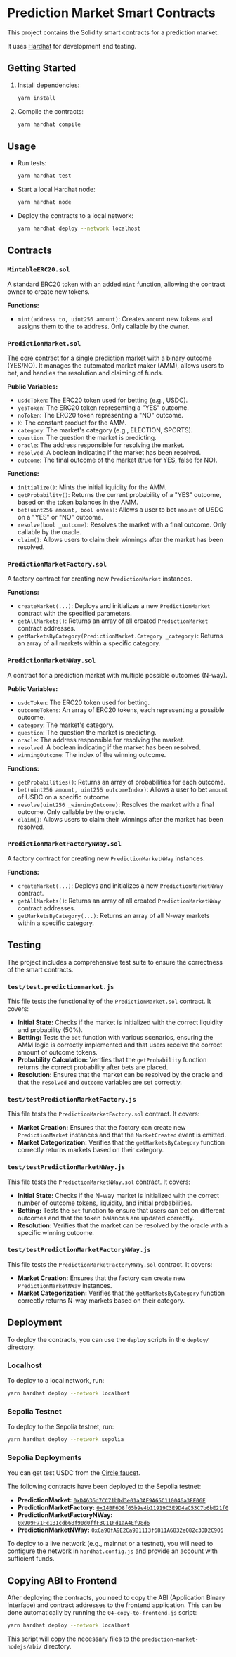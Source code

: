 # Prediction Market Smart Contracts

This project contains the Solidity smart contracts for a prediction market.

It uses [Hardhat](https://hardhat.org/) for development and testing.

## Getting Started

1.  Install dependencies:
    ```bash
    yarn install
    ```

2.  Compile the contracts:
    ```bash
    yarn hardhat compile
    ```

## Usage

*   Run tests:
    ```bash
    yarn hardhat test
    ```

*   Start a local Hardhat node:
    ```bash
    yarn hardhat node
    ```

*   Deploy the contracts to a local network:
    ```bash
    yarn hardhat deploy --network localhost
    ```

## Contracts

### `MintableERC20.sol`

A standard ERC20 token with an added `mint` function, allowing the contract owner to create new tokens.

**Functions:**
- `mint(address to, uint256 amount)`: Creates `amount` new tokens and assigns them to the `to` address. Only callable by the owner.

### `PredictionMarket.sol`

The core contract for a single prediction market with a binary outcome (YES/NO). It manages the automated market maker (AMM), allows users to bet, and handles the resolution and claiming of funds.

**Public Variables:**
- `usdcToken`: The ERC20 token used for betting (e.g., USDC).
- `yesToken`: The ERC20 token representing a "YES" outcome.
- `noToken`: The ERC20 token representing a "NO" outcome.
- `K`: The constant product for the AMM.
- `category`: The market's category (e.g., ELECTION, SPORTS).
- `question`: The question the market is predicting.
- `oracle`: The address responsible for resolving the market.
- `resolved`: A boolean indicating if the market has been resolved.
- `outcome`: The final outcome of the market (true for YES, false for NO).

**Functions:**
- `initialize()`: Mints the initial liquidity for the AMM.
- `getProbability()`: Returns the current probability of a "YES" outcome, based on the token balances in the AMM.
- `bet(uint256 amount, bool onYes)`: Allows a user to bet `amount` of USDC on a "YES" or "NO" outcome.
- `resolve(bool _outcome)`: Resolves the market with a final outcome. Only callable by the oracle.
- `claim()`: Allows users to claim their winnings after the market has been resolved.

### `PredictionMarketFactory.sol`

A factory contract for creating new `PredictionMarket` instances.

**Functions:**
- `createMarket(...)`: Deploys and initializes a new `PredictionMarket` contract with the specified parameters.
- `getAllMarkets()`: Returns an array of all created `PredictionMarket` contract addresses.
- `getMarketsByCategory(PredictionMarket.Category _category)`: Returns an array of all markets within a specific category.

### `PredictionMarketNWay.sol`

A contract for a prediction market with multiple possible outcomes (N-way).

**Public Variables:**
- `usdcToken`: The ERC20 token used for betting.
- `outcomeTokens`: An array of ERC20 tokens, each representing a possible outcome.
- `category`: The market's category.
- `question`: The question the market is predicting.
- `oracle`: The address responsible for resolving the market.
- `resolved`: A boolean indicating if the market has been resolved.
- `winningOutcome`: The index of the winning outcome.

**Functions:**
- `getProbabilities()`: Returns an array of probabilities for each outcome.
- `bet(uint256 amount, uint256 outcomeIndex)`: Allows a user to bet `amount` of USDC on a specific outcome.
- `resolve(uint256 _winningOutcome)`: Resolves the market with a final outcome. Only callable by the oracle.
- `claim()`: Allows users to claim their winnings after the market has been resolved.

### `PredictionMarketFactoryNWay.sol`

A factory contract for creating new `PredictionMarketNWay` instances.

**Functions:**
- `createMarket(...)`: Deploys and initializes a new `PredictionMarketNWay` contract.
- `getAllMarkets()`: Returns an array of all created `PredictionMarketNWay` contract addresses.
- `getMarketsByCategory(...)`: Returns an array of all N-way markets within a specific category.

## Testing

The project includes a comprehensive test suite to ensure the correctness of the smart contracts.

### `test/test.predictionmarket.js`

This file tests the functionality of the `PredictionMarket.sol` contract. It covers:
- **Initial State:** Checks if the market is initialized with the correct liquidity and probability (50%).
- **Betting:** Tests the `bet` function with various scenarios, ensuring the AMM logic is correctly implemented and that users receive the correct amount of outcome tokens.
- **Probability Calculation:** Verifies that the `getProbability` function returns the correct probability after bets are placed.
- **Resolution:** Ensures that the market can be resolved by the oracle and that the `resolved` and `outcome` variables are set correctly.

### `test/testPredictionMarketFactory.js`

This file tests the `PredictionMarketFactory.sol` contract. It covers:
- **Market Creation:** Ensures that the factory can create new `PredictionMarket` instances and that the `MarketCreated` event is emitted.
- **Market Categorization:** Verifies that the `getMarketsByCategory` function correctly returns markets based on their category.

### `test/testPredictionMarketNWay.js`

This file tests the `PredictionMarketNWay.sol` contract. It covers:
- **Initial State:** Checks if the N-way market is initialized with the correct number of outcome tokens, liquidity, and initial probabilities.
- **Betting:** Tests the `bet` function to ensure that users can bet on different outcomes and that the token balances are updated correctly.
- **Resolution:** Verifies that the market can be resolved by the oracle with a specific winning outcome.

### `test/testPredictionMarketFactoryNWay.js`

This file tests the `PredictionMarketFactoryNWay.sol` contract. It covers:
- **Market Creation:** Ensures that the factory can create new `PredictionMarketNWay` instances.
- **Market Categorization:** Verifies that the `getMarketsByCategory` function correctly returns N-way markets based on their category.

## Deployment

To deploy the contracts, you can use the `deploy` scripts in the `deploy/` directory.

### Localhost

To deploy to a local network, run:
```bash
yarn hardhat deploy --network localhost
```

### Sepolia Testnet

To deploy to the Sepolia testnet, run:
```bash
yarn hardhat deploy --network sepolia
```

### Sepolia Deployments

You can get test USDC from the [Circle faucet](https://faucet.circle.com/).

The following contracts have been deployed to the Sepolia testnet:

*   **PredictionMarket:** [`0xD4636d7CC71bDd3e01a3AF9A65C110046a3FE06E`](https://sepolia.etherscan.io/address/0xD4636d7CC71bDd3e01a3AF9A65C110046a3FE06E)
*   **PredictionMarketFactory:** [`0x14BF6D8f65b9e4b11919C3E9D4aC53C7b6bE21f0`](https://sepolia.etherscan.io/address/0x14BF6D8f65b9e4b11919C3E9D4aC53C7b6bE21f0)
*   **PredictionMarketFactoryNWay:** [`0x909F71Fc1B1cdb6Bf90d0ffF3C11Fd1aA4Ef98d6`](https://sepolia.etherscan.io/address/0x909F71Fc1B1cdb6Bf90d0ffF3C11Fd1aA4Ef98d6)
*   **PredictionMarketNWay:** [`0xCa90fA9E2Ca9B1113f6811A6832e082c3DD2C906`](https://sepolia.etherscan.io/address/0xCa90fA9E2Ca9B1113f6811A6832e082c3DD2C906)

To deploy to a live network (e.g., mainnet or a testnet), you will need to configure the network in `hardhat.config.js` and provide an account with sufficient funds.

## Copying ABI to Frontend

After deploying the contracts, you need to copy the ABI (Application Binary Interface) and contract addresses to the frontend application. This can be done automatically by running the `04-copy-to-frontend.js` script:
```bash
yarn hardhat deploy --network localhost
```
This script will copy the necessary files to the `prediction-market-nodejs/abi/` directory.